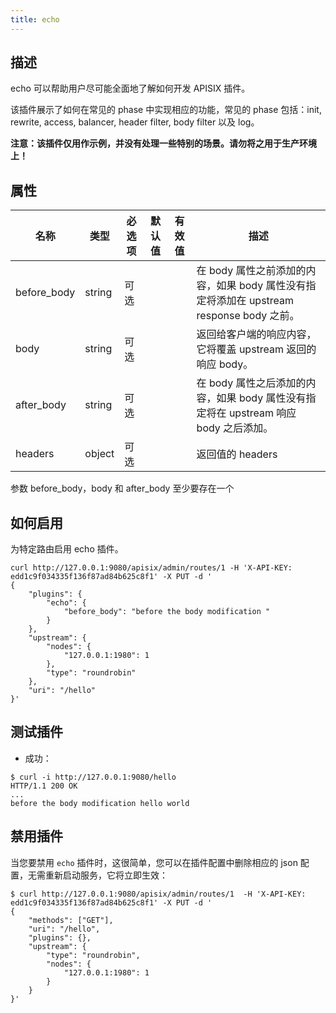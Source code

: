 ```yaml
---
title: echo
---
```


<!--
#
# Licensed to the Apache Software Foundation (ASF) under one or more
# contributor license agreements.  See the NOTICE file distributed with
# this work for additional information regarding copyright ownership.
# The ASF licenses this file to You under the Apache License, Version 2.0
# (the "License"); you may not use this file except in compliance with
# the License.  You may obtain a copy of the License at
#
#     http://www.apache.org/licenses/LICENSE-2.0
#
# Unless required by applicable law or agreed to in writing, software
# distributed under the License is distributed on an "AS IS" BASIS,
# WITHOUT WARRANTIES OR CONDITIONS OF ANY KIND, either express or implied.
# See the License for the specific language governing permissions and
# limitations under the License.
#
-->

## 描述

echo 可以帮助用户尽可能全面地了解如何开发 APISIX 插件。

该插件展示了如何在常见的 phase 中实现相应的功能，常见的 phase 包括：init, rewrite, access, balancer, header filter, body filter 以及 log。

**注意：该插件仅用作示例，并没有处理一些特别的场景。请勿将之用于生产环境上！**

## 属性

| 名称        | 类型   | 必选项 | 默认值 | 有效值 | 描述                                                                                     |
| ----------- | ------ | ------ | ------ | ------ | ---------------------------------------------------------------------------------------- |
| before_body | string | 可选   |        |        | 在 body 属性之前添加的内容，如果 body 属性没有指定将添加在 upstream response body 之前。 |
| body        | string | 可选   |        |        | 返回给客户端的响应内容，它将覆盖 upstream 返回的响应 body。                              |
| after_body  | string | 可选   |        |        | 在 body 属性之后添加的内容，如果 body 属性没有指定将在 upstream 响应 body 之后添加。     |
| headers     | object | 可选   |        |        | 返回值的 headers                                                                         |

参数 before_body，body 和 after_body 至少要存在一个

## 如何启用

为特定路由启用 echo 插件。

```shell
curl http://127.0.0.1:9080/apisix/admin/routes/1 -H 'X-API-KEY: edd1c9f034335f136f87ad84b625c8f1' -X PUT -d '
{
    "plugins": {
        "echo": {
            "before_body": "before the body modification "
        }
    },
    "upstream": {
        "nodes": {
            "127.0.0.1:1980": 1
        },
        "type": "roundrobin"
    },
    "uri": "/hello"
}'
```

## 测试插件

* 成功：

```shell
$ curl -i http://127.0.0.1:9080/hello
HTTP/1.1 200 OK
...
before the body modification hello world
```

## 禁用插件

当您要禁用 `echo` 插件时，这很简单，您可以在插件配置中删除相应的 json 配置，无需重新启动服务，它将立即生效：

```shell
$ curl http://127.0.0.1:9080/apisix/admin/routes/1  -H 'X-API-KEY: edd1c9f034335f136f87ad84b625c8f1' -X PUT -d '
{
    "methods": ["GET"],
    "uri": "/hello",
    "plugins": {},
    "upstream": {
        "type": "roundrobin",
        "nodes": {
            "127.0.0.1:1980": 1
        }
    }
}'
```
